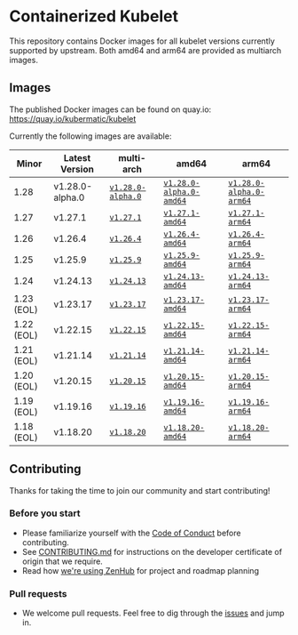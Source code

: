 # Containerized Kubelet

This repository contains Docker images for all kubelet versions currently supported by upstream.
Both amd64 and arm64 are provided as multiarch images.

## Images

The published Docker images can be found on quay.io: https://quay.io/kubermatic/kubelet

Currently the following images are available:

<!-- versions_start -->
| Minor | Latest Version | multi-arch | amd64 | arm64 |
| ----- | ------- | ---------- | ----- | ----- |
| 1.28 | v1.28.0-alpha.0 | [`v1.28.0-alpha.0`](https://quay.io/kubermatic/kubelet:v1.28.0-alpha.0) | [`v1.28.0-alpha.0-amd64`](https://quay.io/kubermatic/kubelet:v1.28.0-alpha.0-amd64) | [`v1.28.0-alpha.0-arm64`](https://quay.io/kubermatic/kubelet:v1.28.0-alpha.0-arm64) |
| 1.27 | v1.27.1 | [`v1.27.1`](https://quay.io/kubermatic/kubelet:v1.27.1) | [`v1.27.1-amd64`](https://quay.io/kubermatic/kubelet:v1.27.1-amd64) | [`v1.27.1-arm64`](https://quay.io/kubermatic/kubelet:v1.27.1-arm64) |
| 1.26 | v1.26.4 | [`v1.26.4`](https://quay.io/kubermatic/kubelet:v1.26.4) | [`v1.26.4-amd64`](https://quay.io/kubermatic/kubelet:v1.26.4-amd64) | [`v1.26.4-arm64`](https://quay.io/kubermatic/kubelet:v1.26.4-arm64) |
| 1.25 | v1.25.9 | [`v1.25.9`](https://quay.io/kubermatic/kubelet:v1.25.9) | [`v1.25.9-amd64`](https://quay.io/kubermatic/kubelet:v1.25.9-amd64) | [`v1.25.9-arm64`](https://quay.io/kubermatic/kubelet:v1.25.9-arm64) |
| 1.24 | v1.24.13 | [`v1.24.13`](https://quay.io/kubermatic/kubelet:v1.24.13) | [`v1.24.13-amd64`](https://quay.io/kubermatic/kubelet:v1.24.13-amd64) | [`v1.24.13-arm64`](https://quay.io/kubermatic/kubelet:v1.24.13-arm64) |
| 1.23 (EOL) | v1.23.17 | [`v1.23.17`](https://quay.io/kubermatic/kubelet:v1.23.17) | [`v1.23.17-amd64`](https://quay.io/kubermatic/kubelet:v1.23.17-amd64) | [`v1.23.17-arm64`](https://quay.io/kubermatic/kubelet:v1.23.17-arm64) |
| 1.22 (EOL) | v1.22.15 | [`v1.22.15`](https://quay.io/kubermatic/kubelet:v1.22.15) | [`v1.22.15-amd64`](https://quay.io/kubermatic/kubelet:v1.22.15-amd64) | [`v1.22.15-arm64`](https://quay.io/kubermatic/kubelet:v1.22.15-arm64) |
| 1.21 (EOL) | v1.21.14 | [`v1.21.14`](https://quay.io/kubermatic/kubelet:v1.21.14) | [`v1.21.14-amd64`](https://quay.io/kubermatic/kubelet:v1.21.14-amd64) | [`v1.21.14-arm64`](https://quay.io/kubermatic/kubelet:v1.21.14-arm64) |
| 1.20 (EOL) | v1.20.15 | [`v1.20.15`](https://quay.io/kubermatic/kubelet:v1.20.15) | [`v1.20.15-amd64`](https://quay.io/kubermatic/kubelet:v1.20.15-amd64) | [`v1.20.15-arm64`](https://quay.io/kubermatic/kubelet:v1.20.15-arm64) |
| 1.19 (EOL) | v1.19.16 | [`v1.19.16`](https://quay.io/kubermatic/kubelet:v1.19.16) | [`v1.19.16-amd64`](https://quay.io/kubermatic/kubelet:v1.19.16-amd64) | [`v1.19.16-arm64`](https://quay.io/kubermatic/kubelet:v1.19.16-arm64) |
| 1.18 (EOL) | v1.18.20 | [`v1.18.20`](https://quay.io/kubermatic/kubelet:v1.18.20) | [`v1.18.20-amd64`](https://quay.io/kubermatic/kubelet:v1.18.20-amd64) | [`v1.18.20-arm64`](https://quay.io/kubermatic/kubelet:v1.18.20-arm64) |


<!-- versions_end -->

## Contributing

Thanks for taking the time to join our community and start contributing!

### Before you start

* Please familiarize yourself with the [Code of Conduct][3] before contributing.
* See [CONTRIBUTING.md][2] for instructions on the developer certificate of origin that we require.
* Read how [we're using ZenHub][13] for project and roadmap planning

### Pull requests

* We welcome pull requests. Feel free to dig through the [issues][1] and jump in.

[1]: https://github.com/kubermatic/kubelet/issues
[2]: https://github.com/kubermatic/kubelet/blob/main/CONTRIBUTING.md
[3]: https://github.com/kubermatic/kubelet/blob/main/CODE_OF_CONDUCT.md

[11]: https://groups.google.com/forum/#!forum/kubermatic-dev
[12]: https://kubermatic.slack.com/messages/kubelet
[13]: https://github.com/kubermatic/kubelet/blob/main/Zenhub.md
[15]: http://slack.kubermatic.io/
